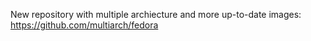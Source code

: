 New repository with multiple archiecture and more up-to-date images: https://github.com/multiarch/fedora

